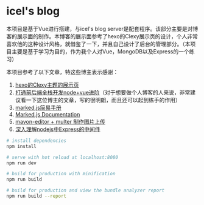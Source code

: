 # icel's blog

本项目是基于Vue进行搭建，与icel's blog server是配套程序。该部分主要是对博客的展示面的制作。本博客的展示面参考了hexo的Clexy展示页的设计，个人非常喜欢他的这种设计风格，就借鉴了一下，并且自己设计了后台的管理部分。（本项目主要是基于学习为目的，作为我个人对Vue，MongoDB以及Express的一个练习）

本项目参考了以下文章，特这些博主表示感谢：

1. [hexo的Clexy主题的展示页](https://mkkhedawat.github.io/)
2. [打通前后端全栈开发node+vue进阶](https://www.cnblogs.com/chengduxiaoc/p/7718768.html)（对于想要做个人博客的人来说，非常建议看一下这位博主的文章，写的很明朗，而且还可以起到练手的作用）
3. [marked.js简易手册](https://www.cnblogs.com/djtao/p/6224399.html)
4. [Marked.js Documentation](https://marked.js.org/#/README.md#README.md)
5. [mavon-editor + multer 制作图片上传](https://blog.csdn.net/mnhn456/article/details/81110764)
6. [深入理解nodejs中Express的中间件](https://blog.csdn.net/huang100qi/article/details/80220012)

``` bash
# install dependencies
npm install

# serve with hot reload at localhost:8080
npm run dev

# build for production with minification
npm run build

# build for production and view the bundle analyzer report
npm run build --report
```

